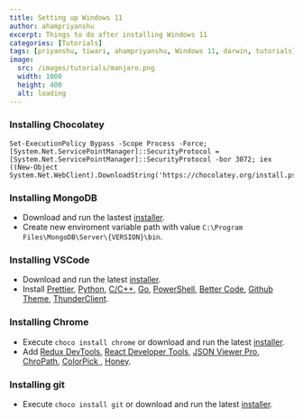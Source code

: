 ```yaml
---
title: Setting up Windows 11
author: ahampriyanshu
excerpt: Things to do after installing Windows 11
categories: [Tutorials]
tags: [priyanshu, tiwari, ahampriyanshu, Windows 11, darwin, tutorials]
image:
  src: /images/tutorials/manjaro.png
  width: 1000
  height: 400
  alt: loading
---
```


### Installing Chocolatey

```
Set-ExecutionPolicy Bypass -Scope Process -Force; [System.Net.ServicePointManager]::SecurityProtocol = [System.Net.ServicePointManager]::SecurityProtocol -bor 3072; iex ((New-Object System.Net.WebClient).DownloadString('https://chocolatey.org/install.ps1')) 
```

### Installing MongoDB

- Download and run the lastest [installer](https://www.mongodb.com/try/download/community-kubernetes-operator).
- Create new enviroment variable path with value ``C:\Program Files\MongoDB\Server\{VERSION}\bin``.

### Installing VSCode

- Download and run the latest [installer](https://code.visualstudio.com/docs/?dv=win).
- Install [Prettier](https://marketplace.visualstudio.com/items?itemName=esbenp.prettier-vscode), [Python](https://marketplace.visualstudio.com/items?itemName=ms-python.python), [C/C++](https://marketplace.visualstudio.com/items?itemName=ms-vscode.cpptools), [Go](https://marketplace.visualstudio.com/items?itemName=golang.Go), [PowerShell](https://marketplace.visualstudio.com/items?itemName=ms-vscode.PowerShell), [Better Code](https://marketplace.visualstudio.com/items?itemName=aaron-bond.better-comments), [Github Theme](https://marketplace.visualstudio.com/items?itemName=GitHub.github-vscode-theme), [ThunderClient](https://marketplace.visualstudio.com/items?itemName=rangav.vscode-thunder-client).


### Installing Chrome


- Execute ``choco install chrome`` or download and run the latest [installer](https://www.google.com/chrome/).
- Add [Redux DevTools](https://chrome.google.com/webstore/detail/redux-devtools/lmhkpmbekcpmknklioeibfkpmmfibljd), [React Developer Tools](https://chrome.google.com/webstore/detail/react-developer-tools/fmkadmapgofadopljbjfkapdkoienihi), [JSON Viewer Pro](https://chrome.google.com/webstore/detail/json-viewer-pro/eifflpmocdbdmepbjaopkkhbfmdgijcc), [ChroPath](https://chrome.google.com/webstore/detail/chropath/ljngjbnaijcbncmcnjfhigebomdlkcjo), [ColorPick ](https://chrome.google.com/webstore/detail/colorpick-eyedropper/ohcpnigalekghcmgcdcenkpelffpdolg), [Honey](https://chrome.google.com/webstore/detail/honey-automatic-coupons-r/bmnlcjabgnpnenekpadlanbbkooimhnj).

### Installing git

- Execute ``choco install git`` or download and run the latest [installer](https://git-scm.com/download/win).
